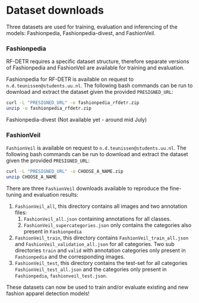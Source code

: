 # Dataset downloads

Three datasets are used for training, evaluation and inferencing of the models: Fashionpedia, Fashionpedia-divest, and FashionVeil.

### Fashionpedia

RF-DETR requires a specific dataset structure, therefore separate versions of Fashionpedia and FashionVeil are available for training and evaluation.

Fashionpedia for RF-DETR is available on request to `n.d.teunissen@students.uu.nl`. The following bash commands can be run to download and extract the dataset given the provided `PRESIGNED_URL`:

```bash
curl -L "PRESIGNED_URL" -o fashionpedia_rfdetr.zip
unzip -o fashionpedia_rfdetr.zip
```

Fashionpedia-divest (Not available yet - around mid July)

### FashionVeil

`FashionVeil` is available on request to `n.d.teunissen@students.uu.nl`. The following bash commands can be run to download and extract the dataset given the provided `PRESIGNED_URL`:

```bash
curl -L "PRESIGNED_URL" -o CHOOSE_A_NAME.zip
unzip CHOOSE_A_NAME
```

There are three `FashionVeil` downloads available to reproduce the fine-tuning and evaluation results:
 1. `FashionVeil_all`, this directory contains all images and two annotation files:
    1. `FashionVeil_all.json` containing annotations for all classes.
    2. `FashionVeil_supercategories.json` only contains the categories also present in `Fashionpedia`
 2. `FashionVeil_train`, this directory contains `FashionVeil_train_all.json` and `FashionVeil_validation_all.json` for all categories. Two sub directories `train` and `valid` with annotation categories only present in `Fashionpedia` and the corresponding images.
 3. `FashionVeil_test`, this directory contains the test-set for all categories `FashionVeil_test_all.json` and the categories only present in `Fashionpedia`, `fashionveil_test.json`.
 

These datasets can now be used to train and/or evaluate existing and new fashion apparel detection models!


